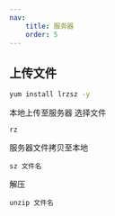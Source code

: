 ```yaml
---
nav:
    title: 服务器
    order: 5
---
```


## 上传文件
```bash
yum install lrzsz -y
```

本地上传至服务器 选择文件
```base
rz 
```

服务器文件拷贝至本地
```base
sz 文件名
```

解压
```base
unzip 文件名
```